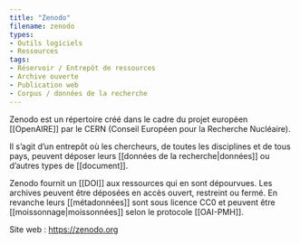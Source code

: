 ```yaml
---
title: "Zenodo"
filename: zenodo
types:
- Outils logiciels
- Ressources
tags:
- Réservoir / Entrepôt de ressources
- Archive ouverte
- Publication web
- Corpus / données de la recherche
---
```


Zenodo est un répertoire créé dans le cadre du projet européen [[OpenAIRE]] par le CERN (Conseil Européen pour la Recherche Nucléaire). 

Il s’agit d’un entrepôt où les chercheurs, de toutes les disciplines et de tous pays, peuvent déposer leurs [[données de la recherche|données]] ou d’autres types de [[document]]. 

Zenodo fournit un [[DOI]] aux ressources qui en sont dépourvues. Les archives peuvent être déposées en accès ouvert, restreint ou fermé. En revanche leurs [[métadonnées]] sont sous licence CC0 et peuvent être [[moissonnage|moissonnées]] selon le protocole [[OAI-PMH]].

Site web : <https://zenodo.org>

